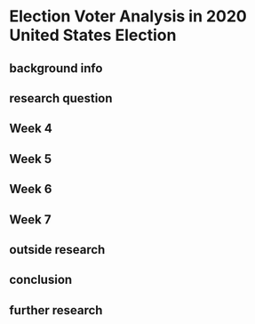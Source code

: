 # Election Voter Analysis in 2020 United States Election 

## background info

## research question

## Week 4

## Week 5

## Week 6

## Week 7

## outside research

## conclusion

## further research 







